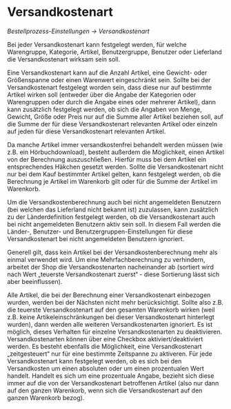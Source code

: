# Versandkostenart

*Bestellprozess-Einstellungen → Versandkostenart*

Bei jeder Versandkostenart kann festgelegt werden, für welche Warengruppe, Kategorie, Artikel, Benutzergruppe, Benutzer oder Lieferland die Versandkostenart wirksam sein soll. 

Eine Versandkostenart kann auf die Anzahl Artikel, eine Gewicht- oder Größenspanne oder einen Warenwert eingeschränkt sein. Sollte bei der Versandkostenart festgelegt worden sein, dass diese nur auf bestimmte Artikel wirken soll (entweder über die Angabe der Kategorien oder Warengruppen oder durch die Angabe eines oder mehrerer Artikel), dann kann zusätzlich festgelegt werden, ob sich die Angaben von Menge, Gewicht, Größe oder Preis nur auf die Summe aller Artikel beziehen soll, auf die Summe der für diese Versandkostenart relevanten Artikel oder einzeln auf jeden für diese Versandkostenart relevanten Artikel.

Da manche Artikel immer versandkostenfrei behandelt werden müssen (wie z.B. ein Hörbuchdownload), besteht außerdem die Möglichkeit, einen Artikel von der Berechnung auszuschließen. Hierfür muss bei dem Artikel ein entsprechendes Häkchen gesetzt werden.
Sollte die Versandkostenart nicht nur bei dem Kauf bestimmter Artikel gelten, kann festgelegt werden, ob die Berechnung je Artikel im Warenkorb gilt oder für die Summe der Artikel im Warenkorb.

Um die Versandkostenberechnung auch bei nicht angemeldeten Benutzern (bei welchen das Lieferland nicht bekannt ist) zuzulassen, kann zusätzlich zu der Länderdefinition festgelegt werden, ob die Versandkostenart auch bei nicht angemeldeten Benutzern aktiv sein soll. In diesem Fall werden die Länder-, Benutzer- und Benutzergruppen-Einstellungen für diese Versandkostenart bei nicht angemeldeten Benutzern ignoriert.

Generell gilt, dass kein Artikel bei der Versandkostenberechnung mehr als einmal verwendet wird. Um eine Mehrfachberechnung zu verhindern, arbeitet der Shop die Versandkostenarten nacheinander ab (sortiert wird nach Wert „teuerste Versandkostenart zuerst“ - diese Sortierung lässt sich aber beeinflussen).

Alle Artikel, die bei der Berechnung einer Versandkostenart einbezogen wurden, werden bei der Nächsten nicht mehr berücksichtigt. Sollte also z.B. die teuerste Versandkostenart auf den gesamten Warenkorb wirken (weil z.B. keine Artikeleinschränkungen bei dieser Versandkostenart hinterlegt wurden), dann werden alle weiteren Versandkostenarten ignoriert. Es ist möglich, dieses Verhalten für einzelne Versandkostenarten zu deaktivieren.
Versandkostenarten können über eine Checkbox aktiviert/deaktiviert werden. Es besteht ebenfalls die Möglichkeit, eine Versandkostenart „zeitgesteuert“ nur für eine bestimmte Zeitspanne zu aktiveren. Für jede Versandkostenart kann festgelegt werden, ob es sich bei den Versandkosten um einen absoluten oder um einen prozentualen Wert handelt. Handelt es sich um eine prozentuale Angabe, bezieht sich diese immer auf die von der Versandkostenart betroffenen Artikel (also nur dann auf den ganzen Warenkorb, wenn sich die Versandkostenart auf den ganzen Warenkorb bezog).